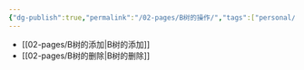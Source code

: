 ```yaml
---
{"dg-publish":true,"permalink":"/02-pages/B树的操作/","tags":["personal/blog","algorithm/data-structures/有序表/平衡树/B树","algorithm/data-structures/有序表/平衡树"]}
---
```



-  [[02-pages/B树的添加\|B树的添加]]
-  [[02-pages/B树的删除\|B树的删除]]